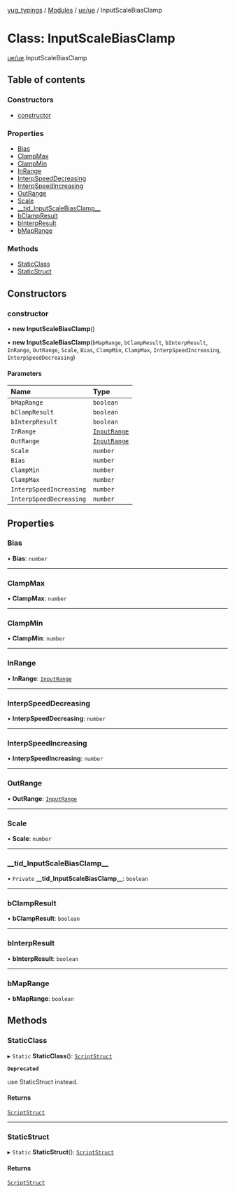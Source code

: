 [yug_typings](../README.md) / [Modules](../modules.md) / [ue/ue](../modules/ue_ue.md) / InputScaleBiasClamp

# Class: InputScaleBiasClamp

[ue/ue](../modules/ue_ue.md).InputScaleBiasClamp

## Table of contents

### Constructors

- [constructor](ue_ue.InputScaleBiasClamp.md#constructor)

### Properties

- [Bias](ue_ue.InputScaleBiasClamp.md#bias)
- [ClampMax](ue_ue.InputScaleBiasClamp.md#clampmax)
- [ClampMin](ue_ue.InputScaleBiasClamp.md#clampmin)
- [InRange](ue_ue.InputScaleBiasClamp.md#inrange)
- [InterpSpeedDecreasing](ue_ue.InputScaleBiasClamp.md#interpspeeddecreasing)
- [InterpSpeedIncreasing](ue_ue.InputScaleBiasClamp.md#interpspeedincreasing)
- [OutRange](ue_ue.InputScaleBiasClamp.md#outrange)
- [Scale](ue_ue.InputScaleBiasClamp.md#scale)
- [\_\_tid\_InputScaleBiasClamp\_\_](ue_ue.InputScaleBiasClamp.md#__tid_inputscalebiasclamp__)
- [bClampResult](ue_ue.InputScaleBiasClamp.md#bclampresult)
- [bInterpResult](ue_ue.InputScaleBiasClamp.md#binterpresult)
- [bMapRange](ue_ue.InputScaleBiasClamp.md#bmaprange)

### Methods

- [StaticClass](ue_ue.InputScaleBiasClamp.md#staticclass)
- [StaticStruct](ue_ue.InputScaleBiasClamp.md#staticstruct)

## Constructors

### constructor

• **new InputScaleBiasClamp**()

• **new InputScaleBiasClamp**(`bMapRange`, `bClampResult`, `bInterpResult`, `InRange`, `OutRange`, `Scale`, `Bias`, `ClampMin`, `ClampMax`, `InterpSpeedIncreasing`, `InterpSpeedDecreasing`)

#### Parameters

| Name | Type |
| :------ | :------ |
| `bMapRange` | `boolean` |
| `bClampResult` | `boolean` |
| `bInterpResult` | `boolean` |
| `InRange` | [`InputRange`](ue_ue.InputRange.md) |
| `OutRange` | [`InputRange`](ue_ue.InputRange.md) |
| `Scale` | `number` |
| `Bias` | `number` |
| `ClampMin` | `number` |
| `ClampMax` | `number` |
| `InterpSpeedIncreasing` | `number` |
| `InterpSpeedDecreasing` | `number` |

## Properties

### Bias

• **Bias**: `number`

___

### ClampMax

• **ClampMax**: `number`

___

### ClampMin

• **ClampMin**: `number`

___

### InRange

• **InRange**: [`InputRange`](ue_ue.InputRange.md)

___

### InterpSpeedDecreasing

• **InterpSpeedDecreasing**: `number`

___

### InterpSpeedIncreasing

• **InterpSpeedIncreasing**: `number`

___

### OutRange

• **OutRange**: [`InputRange`](ue_ue.InputRange.md)

___

### Scale

• **Scale**: `number`

___

### \_\_tid\_InputScaleBiasClamp\_\_

• `Private` **\_\_tid\_InputScaleBiasClamp\_\_**: `boolean`

___

### bClampResult

• **bClampResult**: `boolean`

___

### bInterpResult

• **bInterpResult**: `boolean`

___

### bMapRange

• **bMapRange**: `boolean`

## Methods

### StaticClass

▸ `Static` **StaticClass**(): [`ScriptStruct`](ue_ue.ScriptStruct.md)

**`Deprecated`**

use StaticStruct instead.

#### Returns

[`ScriptStruct`](ue_ue.ScriptStruct.md)

___

### StaticStruct

▸ `Static` **StaticStruct**(): [`ScriptStruct`](ue_ue.ScriptStruct.md)

#### Returns

[`ScriptStruct`](ue_ue.ScriptStruct.md)
